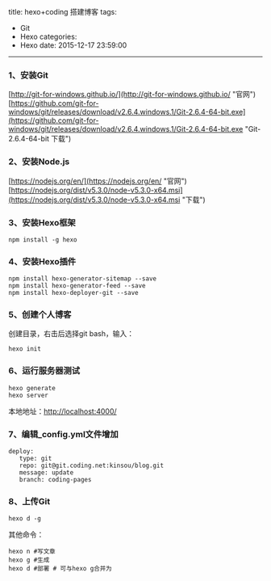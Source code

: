 title: hexo+coding 搭建博客
tags:
  - Git
  - Hexo
categories:
  - Hexo
date: 2015-12-17 23:59:00
---
### 1、安装Git
[http://git-for-windows.github.io/](http://git-for-windows.github.io/ "官网")
[https://github.com/git-for-windows/git/releases/download/v2.6.4.windows.1/Git-2.6.4-64-bit.exe](https://github.com/git-for-windows/git/releases/download/v2.6.4.windows.1/Git-2.6.4-64-bit.exe "Git-2.6.4-64-bit 下载")
### 2、安装Node.js
[https://nodejs.org/en/](https://nodejs.org/en/ "官网")
[https://nodejs.org/dist/v5.3.0/node-v5.3.0-x64.msi](https://nodejs.org/dist/v5.3.0/node-v5.3.0-x64.msi "下载")
### 3、安装Hexo框架
```shell
npm install -g hexo
```
### 4、安装Hexo插件
```shell
npm install hexo-generator-sitemap --save
npm install hexo-generator-feed --save
npm install hexo-deployer-git --save
```
### 5、创建个人博客
创建目录，右击后选择git bash，输入：
```shell
hexo init
```
### 6、运行服务器测试
```shell
hexo generate
hexo server
```
本地地址：[http://localhost:4000/](http://localhost:4000/ "http://localhost:4000/")

### 7、编辑_config.yml文件增加
```shell
deploy:
   type: git
   repo: git@git.coding.net:kinsou/blog.git
   message: update
   branch: coding-pages
```
### 8、上传Git
```shell
hexo d -g
```
其他命令：
```shell
hexo n #写文章
hexo g #生成
hexo d #部署 # 可与hexo g合并为 
```